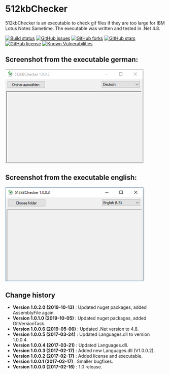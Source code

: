 512kbChecker
====================================

512kbChecker is an executable to check gif files if they are too large for IBM Lotus Notes Sametime.
The executable was written and tested in .Net 4.8.

[![Build status](https://ci.appveyor.com/api/projects/status/0p2unbxcfge97f84?svg=true)](https://ci.appveyor.com/project/SeppPenner/512kbchecker)
[![GitHub issues](https://img.shields.io/github/issues/SeppPenner/512kbChecker.svg)](https://github.com/SeppPenner/512kbChecker/issues)
[![GitHub forks](https://img.shields.io/github/forks/SeppPenner/512kbChecker.svg)](https://github.com/SeppPenner/512kbChecker/network)
[![GitHub stars](https://img.shields.io/github/stars/SeppPenner/512kbChecker.svg)](https://github.com/SeppPenner/512kbChecker/stargazers)
[![GitHub license](https://img.shields.io/badge/license-AGPL-blue.svg)](https://raw.githubusercontent.com/SeppPenner/512kbChecker/master/License.txt)
[![Known Vulnerabilities](https://snyk.io/test/github/SeppPenner/512kbChecker/badge.svg)](https://snyk.io/test/github/SeppPenner/512kbChecker)

## Screenshot from the executable german:
![Screenshot from the executable german](https://github.com/SeppPenner/512kbChecker/blob/master/Screenshot_DE.PNG "Screenshot from the executable german")

## Screenshot from the executable english:
![Screenshot from the executable english](https://github.com/SeppPenner/512kbChecker/blob/master/Screenshot_EN.PNG "Screenshot from the executable english")

Change history
--------------

* **Version 1.0.2.0 (2019-10-13)** : Updated nuget packages, added AssemblyFile again.
* **Version 1.0.1.0 (2019-10-05)** : Updated nuget packages, added GitVersionTask.
* **Version 1.0.0.6 (2019-05-06)** : Updated .Net version to 4.8.
* **Version 1.0.0.5 (2017-03-24)** : Updated Languages.dll to version 1.0.0.4.
* **Version 1.0.0.4 (2017-03-21)** : Updated Languages.dll.
* **Version 1.0.0.3 (2017-02-17)** : Added new Languages.dll (V1.0.0.2).
* **Version 1.0.0.2 (2017-02-17)** : Added license and executable.
* **Version 1.0.0.1 (2017-02-17)** : Smaller bugfixes.
* **Version 1.0.0.0 (2017-02-16)** : 1.0 release.
